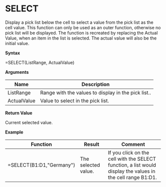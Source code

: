# SELECT

Display a pick list below the cell to select a value from the pick list
as the cell value. This function can only be used as an outer function,
otherwise no pick list will be displayed. The function is recreated by
replacing the Actual Value, when an item in the list is selected. The
actual value will also be the initial value.

**Syntax**

=SELECT(ListRange, ActualValue)

**Arguments**

| Name        | Description                                         |
|-------------|-----------------------------------------------------|
| ListRange   | Range with the values to display in the pick list.. |
| ActualValue | Value to select in the pick list.                   |

**Return Value**

Current selected value.

**Example**

| Function                 | Result              | Comment                                                                                                     |
|--------------------------|---------------------|-------------------------------------------------------------------------------------------------------------|
| =SELECT(B1:D1,"Germany") | The selected value. | If you click on the cell with the SELECT function, a list would display the values in the cell range B1:D1. |

